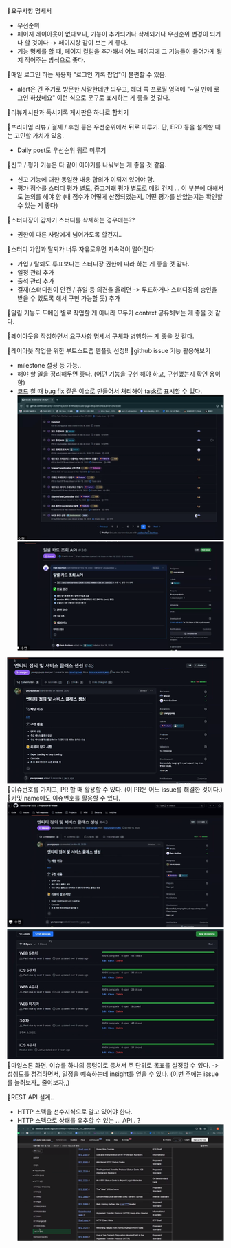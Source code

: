 📌요구사항 명세서
- 우선순위
- 페이지 레이아웃이 없다보니, 기능이 추가되거나 삭제되거나 우선순위 변경이 되거나 할 것이다 -> 페이지랑 같이 보는 게 좋다.
- 기능 명세를 할 때, 페이지 컬럼을 추가해서 어느 페이지에 그 기능들이 들어가게 될지 적어주는 방식으로 좋다.

📌매일 로그인 하는 사용자 "로그인 기록 팝업"이 불편할 수 있음.
- alert은 긴 주기로 방문한 사람한테만 띄우고, 헤더 쪽 프로필 영역에 "~일 만에 로그인 하셨네요" 이런 식으로 문구로 표시하는 게 좋을 것 같다.

📌리뷰게시판과 독서기록 게시판은 하나로 합치기

📌프리미엄 리뷰 / 결제 / 후원 등은 우선순위에서 뒤로 미루기. 단, ERD 등을 설계할 때는 고민할 가치가 있음.
- Daily post도 우선순위 뒤로 미루기

📌신고 / 평가 기능은 다 같이 이야기를 나눠보는 게 좋을 것 같음.
- 신고 기능에 대한 동일한 내용 합의가 이뤄져 있어야 함.
- 평가 점수를 스터디 평가 별도, 중고거래 평가 별도로 매길 건지 ... 이 부분에 대해서도 논의를 해야 함 (내 점수가 어떻게 산정되었는지, 어떤 평가를 받았는지는 확인할 수 있는 게 좋다)

📌스터디장이 갑자기 스터디를 삭제하는 경우에는??
- 권한이 다른 사람에게 넘어가도록 할건지..

📌스터디 가입과 탈퇴가 너무 자유로우면 지속력이 떨어진다.
- 가입 / 탈퇴도 투표보다는 스터디장 권한에 따라 하는 게 좋을 것 같다.
- 일정 관리 추가
- 출석 관리 추가
- 결재(스터디원이 안건 / 휴일 등 의견을 올리면 -> 투표하거나 스터디장의 승인을 받을 수 있도록 해서 구현 가능할 듯) 추가

📌알림 기능도 도메인 별로 작업할 게 아니라 모두가 context 공유해보는 게 좋을 것 같다.


📌레이아웃을 작성하면서 요구사항 명세서 구체화 병행하는 게 좋을 것 같다.

🥕레이아웃 작업을 위한 부트스트랩 템플릿 선정!!
🥕github issue 기능 활용해보기
- milestone 설정 등 가능..
- 해야 할 일을 정리해두면 좋다. (어떤 기능을 구현 해야 하고, 구현했는지 확인 용이함)
- 코드 칠 때 bug fix 같은 이슈로 만들어서 처리해야 task로 표시할 수 있다.
![](../image/Pasted%20image%2020240508204801.png)
![](../image/Pasted%20image%2020240508204856.png)

![](../image/Pasted%20image%2020240508204959.png)
📌이슈번호를 가지고, PR 할 때 활용할 수 있다. (이 PR은 어느 issue를 해결한 것이다.)
📌커밋 name에도 이슈번호를 활용할 수 있다.
![](../image/Pasted%20image%2020240508205030.png)
![](../image/Pasted%20image%2020240508205154.png)
📌마일스톤 화면. 이슈를 하나의 뭉텅이로 뭉쳐서 주 단위로 목표를 설정할 수 있다.
-> 성취도를 점검하면서, 일정을 예측하는데 insight를 얻을 수 있다. (이번 주에는 issue를 늘려보자,, 줄여보자,,)

🥕REST API 설계.. 
- HTTP 스펙을 선수지식으로 알고 있어야 한다.
- HTTP 스펙으로 상태를 유추할 수 있는 ... API.. ?
![](../image/Pasted%20image%2020240508210549.png)

